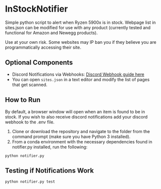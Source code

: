 # InStockNotifier

Simple python script to alert when Ryzen 5900x is in stock.
Webpage list in sites.json can be modified for use with any product (currently tested and functional for Amazon and Newegg products).

Use at your own risk. Some websites may IP ban you if they believe you are programmatically accessing their site.

## Optional Components
- Discord Notifications via Webhooks: [Discord Webhook guide here](https://support.discord.com/hc/en-us/articles/228383668-Intro-to-Webhooks)
- You can open `sites.json` in a text editor and modify the list of pages that get scanned.

## How to Run

By default, a browser window will open when an item is found to be in stock. If you wish to also receive discord notifications add your discord webhook to the .env file.

1. Clone or download the repository and navigate to the folder from the command prompt (make sure you have Python 3 installed).
2. From a conda environment with the necessary dependencies found in notifier.py installed, run the following:
```
python notifier.py
```

## Testing if Notifications Work

```
python notifier.py test
```
